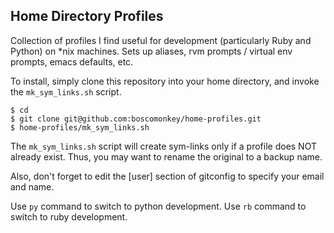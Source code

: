 ## Home Directory Profiles

Collection of profiles I find useful for development (particularly Ruby and Python) on *nix machines.  Sets up aliases, rvm prompts / virtual env prompts, emacs defaults, etc.

To install, simply clone this repository into your home directory, and invoke the `mk_sym_links.sh` script.

    $ cd
    $ git clone git@github.com:boscomonkey/home-profiles.git
    $ home-profiles/mk_sym_links.sh

The `mk_sym_links.sh` script will create sym-links only if a profile does NOT already exist.  Thus, you may want to rename the original to a backup name.

Also, don't forget to edit the [user] section of gitconfig to specify your email and name.

Use `py` command to switch to python development. Use `rb` command to switch to ruby development.

